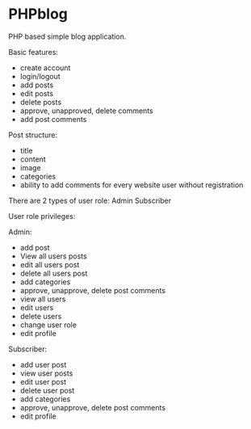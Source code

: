# PHPblog

PHP based simple blog application. 

Basic features:
- create account
- login/logout
- add posts
- edit posts
- delete posts
- approve, unapproved, delete comments
- add post comments


Post structure:
- title
- content
- image
- categories
- ability to add comments for every website user without registration


There are 2 types of user role:
Admin
Subscriber


User role privileges:

Admin:
- add post
- View all users posts
- edit all users post
- delete all users post
- add categories
- approve, unapprove, delete post comments
- view all users
- edit users
- delete users
- change user role
- edit profile

Subscriber:

- add user post
- view user posts
- edit user post
- delete user post
- add categories
- approve, unapprove, delete post comments
- edit profile


